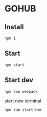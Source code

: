 # GOHUB

## Install

```
npm i
```

## Start

```
npm start
```

## Start dev

```
npm run webpack
```

start new terminal

```
npm run start:hmr
```
